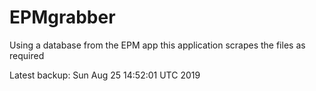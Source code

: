 # EPMgrabber
Using a database from the EPM app this application scrapes the files as required


Latest backup: Sun Aug 25 14:52:01 UTC 2019
